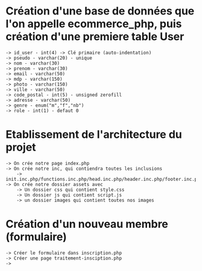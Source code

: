# Création d'une base de données que l'on appelle ecommerce_php, puis création d'une premiere table User

    -> id_user - int(4) -> Clé primaire (auto-indentation)
    -> pseudo - varchar(20) - unique
    -> nom - varchar(30)
    -> prenom - varchar(30)
    -> email - varchar(50)
    -> mdp - varchar(150)
    -> photo - varchar(150)
    -> ville - varchar(50)
    -> code_postal - int(5) - unsigned zerofill
    -> adresse - varchar(50)
    -> genre - enum("m","f","nb")
    -> role - int(1) - defaut 0


# Etablissement de l'architecture du projet

    -> On crée notre page index.php
    -> On crée notre inc, qui contiendra toutes les inclusions
        -> init.inc.php/functions.inc.php/head.inc.php/header.inc.php/footer.inc.php
    -> On crée notre dossier assets avec
        -> Un dossier css qui contient style.css
        -> Un dossier js qui contient script.js
        -> un dossier images qui contient toutes nos images


# Création d'un nouveau membre (formulaire)

    -> Créer le formulaire dans inscription.php
    -> Créer une page traitement-insciption.php
    -> 